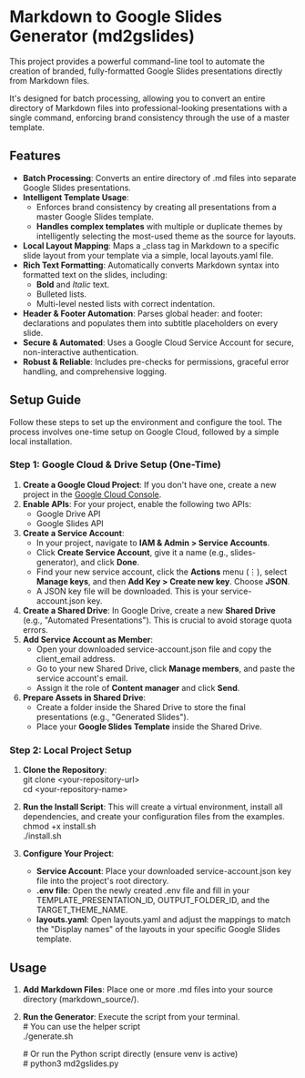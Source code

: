 # **Markdown to Google Slides Generator (md2gslides)**

This project provides a powerful command-line tool to automate the creation of branded, fully-formatted Google Slides presentations directly from Markdown files.

It's designed for batch processing, allowing you to convert an entire directory of Markdown files into professional-looking presentations with a single command, enforcing brand consistency through the use of a master template.

## **Features**

* **Batch Processing**: Converts an entire directory of .md files into separate Google Slides presentations.  
* **Intelligent Template Usage**:  
  * Enforces brand consistency by creating all presentations from a master Google Slides template.  
  * **Handles complex templates** with multiple or duplicate themes by intelligently selecting the most-used theme as the source for layouts.  
* **Local Layout Mapping**: Maps a \_class tag in Markdown to a specific slide layout from your template via a simple, local layouts.yaml file.  
* **Rich Text Formatting**: Automatically converts Markdown syntax into formatted text on the slides, including:  
  * **Bold** and *Italic* text.  
  * Bulleted lists.  
  * Multi-level nested lists with correct indentation.  
* **Header & Footer Automation**: Parses global header: and footer: declarations and populates them into subtitle placeholders on every slide.  
* **Secure & Automated**: Uses a Google Cloud Service Account for secure, non-interactive authentication.  
* **Robust & Reliable**: Includes pre-checks for permissions, graceful error handling, and comprehensive logging.

## **Setup Guide**

Follow these steps to set up the environment and configure the tool. The process involves one-time setup on Google Cloud, followed by a simple local installation.

### **Step 1: Google Cloud & Drive Setup (One-Time)**

1. **Create a Google Cloud Project**: If you don't have one, create a new project in the [Google Cloud Console](https://console.cloud.google.com/).  
2. **Enable APIs**: For your project, enable the following two APIs:  
   * Google Drive API  
   * Google Slides API  
3. **Create a Service Account**:  
   * In your project, navigate to **IAM & Admin \> Service Accounts**.  
   * Click **Create Service Account**, give it a name (e.g., slides-generator), and click **Done**.  
   * Find your new service account, click the **Actions** menu (⋮), select **Manage keys**, and then **Add Key \> Create new key**. Choose **JSON**.  
   * A JSON key file will be downloaded. This is your service-account.json key.  
4. **Create a Shared Drive**: In Google Drive, create a new **Shared Drive** (e.g., "Automated Presentations"). This is crucial to avoid storage quota errors.  
5. **Add Service Account as Member**:  
   * Open your downloaded service-account.json file and copy the client\_email address.  
   * Go to your new Shared Drive, click **Manage members**, and paste the service account's email.  
   * Assign it the role of **Content manager** and click **Send**.  
6. **Prepare Assets in Shared Drive**:  
   * Create a folder inside the Shared Drive to store the final presentations (e.g., "Generated Slides").  
   * Place your **Google Slides Template** inside the Shared Drive.

### **Step 2: Local Project Setup**

1. **Clone the Repository**:  
   git clone \<your-repository-url\>  
   cd \<your-repository-name\>

2. **Run the Install Script**: This will create a virtual environment, install all dependencies, and create your configuration files from the examples.  
   chmod \+x install.sh  
   ./install.sh

3. **Configure Your Project**:  
   * **Service Account**: Place your downloaded service-account.json key file into the project's root directory.  
   * **.env file**: Open the newly created .env file and fill in your TEMPLATE\_PRESENTATION\_ID, OUTPUT\_FOLDER\_ID, and the TARGET\_THEME\_NAME.  
   * **layouts.yaml**: Open layouts.yaml and adjust the mappings to match the "Display names" of the layouts in your specific Google Slides template.

## **Usage**

1. **Add Markdown Files**: Place one or more .md files into your source directory (markdown\_source/).  
2. **Run the Generator**: Execute the script from your terminal.  
   \# You can use the helper script  
   ./generate.sh

   \# Or run the Python script directly (ensure venv is active)  
   \# python3 md2gslides.py  
